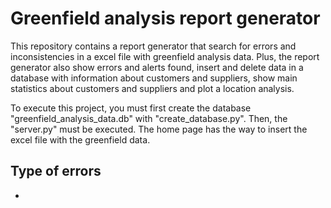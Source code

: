 # Greenfield analysis report generator 

This repository contains a report generator that search for errors and inconsistencies in a excel file with greenfield analysis data.
Plus, the report generator also show errors and alerts found, insert and delete data in a database with information about customers and suppliers,
show main statistics about customers and suppliers and plot a location analysis. 


To execute this project, you must first create the database "greenfield_analysis_data.db" with "create_database.py". 
Then, the "server.py" must be executed. The home page has the way to insert the excel file with the greenfield data. 


## Type of errors

* 
